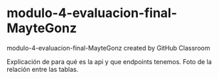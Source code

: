 # modulo-4-evaluacion-final-MayteGonz
modulo-4-evaluacion-final-MayteGonz created by GitHub Classroom

Explicación de para qué es la api y que endpoints tenemos. 
Foto de la relación entre las tablas.
